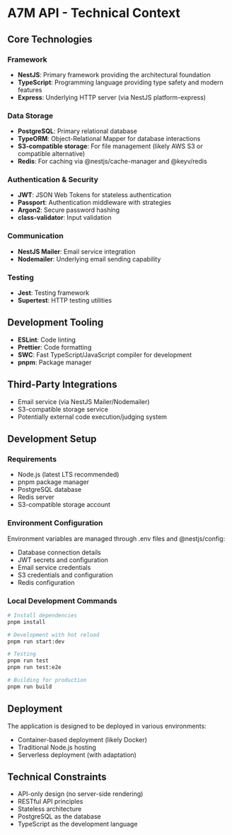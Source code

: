# A7M API - Technical Context

## Core Technologies

### Framework

- **NestJS**: Primary framework providing the architectural foundation
- **TypeScript**: Programming language providing type safety and modern features
- **Express**: Underlying HTTP server (via NestJS platform-express)

### Data Storage

- **PostgreSQL**: Primary relational database
- **TypeORM**: Object-Relational Mapper for database interactions
- **S3-compatible storage**: For file management (likely AWS S3 or compatible alternative)
- **Redis**: For caching via @nestjs/cache-manager and @keyv/redis

### Authentication & Security

- **JWT**: JSON Web Tokens for stateless authentication
- **Passport**: Authentication middleware with strategies
- **Argon2**: Secure password hashing
- **class-validator**: Input validation

### Communication

- **NestJS Mailer**: Email service integration
- **Nodemailer**: Underlying email sending capability

### Testing

- **Jest**: Testing framework
- **Supertest**: HTTP testing utilities

## Development Tooling

- **ESLint**: Code linting
- **Prettier**: Code formatting
- **SWC**: Fast TypeScript/JavaScript compiler for development
- **pnpm**: Package manager

## Third-Party Integrations

- Email service (via NestJS Mailer/Nodemailer)
- S3-compatible storage service
- Potentially external code execution/judging system

## Development Setup

### Requirements

- Node.js (latest LTS recommended)
- pnpm package manager
- PostgreSQL database
- Redis server
- S3-compatible storage account

### Environment Configuration

Environment variables are managed through .env files and @nestjs/config:

- Database connection details
- JWT secrets and configuration
- Email service credentials
- S3 credentials and configuration
- Redis configuration

### Local Development Commands

```bash
# Install dependencies
pnpm install

# Development with hot reload
pnpm run start:dev

# Testing
pnpm run test
pnpm run test:e2e

# Building for production
pnpm run build
```

## Deployment

The application is designed to be deployed in various environments:

- Container-based deployment (likely Docker)
- Traditional Node.js hosting
- Serverless deployment (with adaptation)

## Technical Constraints

- API-only design (no server-side rendering)
- RESTful API principles
- Stateless architecture
- PostgreSQL as the database
- TypeScript as the development language
